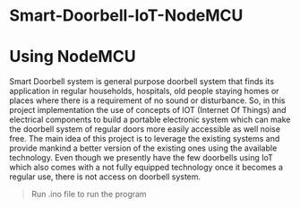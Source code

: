 # Smart-Doorbell-IoT-NodeMCU
# Using NodeMCU
Smart Doorbell system is general purpose doorbell system that finds its application in regular households, hospitals, old people staying homes or places where there is a requirement of no sound or disturbance. So, in this project implementation the use of concepts of IOT (Internet Of Things) and electrical components to build a portable electronic system which can make the doorbell system of regular doors more easily accessible as well noise free. The main idea of this project is to leverage the existing systems and provide mankind a better version of the existing ones using the available technology. Even though we presently have the few doorbells using IoT which also comes with a not fully equipped technology once it becomes a regular use, there is not access on doorbell system. 

> Run .ino file to run the program 

